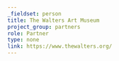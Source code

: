 ```yaml
---
_fieldset: person
title: The Walters Art Museum
project_group: partners
role: Partner
type: none
link: https://www.thewalters.org/
---
```

